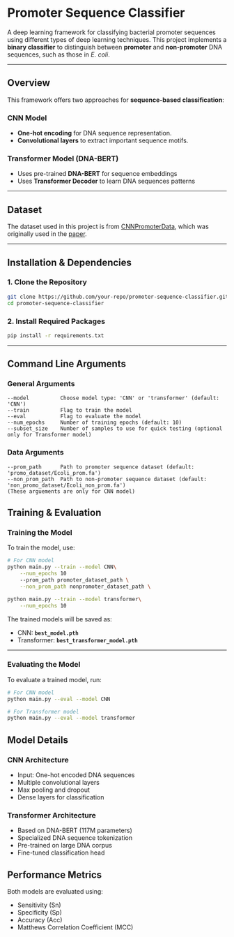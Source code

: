 # **Promoter Sequence Classifier**

A deep learning framework for classifying bacterial promoter sequences using different types of deep learning techniques. This project implements a **binary classifier** to distinguish between **promoter** and **non-promoter** DNA sequences, such as those in *E. coli*.

---

## **Overview**

This framework offers two approaches for **sequence-based classification**:

### **CNN Model**
- **One-hot encoding** for DNA sequence representation.
- **Convolutional layers** to extract important sequence motifs.

### **Transformer Model (DNA-BERT)**
- Uses pre-trained **DNA-BERT** for sequence embeddings
- Uses **Transformer Decoder** to learn DNA sequences patterns

---

## **Dataset**

The dataset used in this project is from [CNNPromoterData](https://github.com/solovictor/CNNPromoterData/tree/master), which was originally used in the [paper](https://arxiv.org/abs/1610.00121).

---

## **Installation & Dependencies**

### **1. Clone the Repository**
```bash
git clone https://github.com/your-repo/promoter-sequence-classifier.git
cd promoter-sequence-classifier
```

### **2. Install Required Packages**
```bash
pip install -r requirements.txt
```

---
## **Command Line Arguments**

### **General Arguments**
```
--model          Choose model type: 'CNN' or 'transformer' (default: 'CNN')
--train          Flag to train the model
--eval           Flag to evaluate the model
--num_epochs     Number of training epochs (default: 10)
--subset_size    Number of samples to use for quick testing (optional only for Transformer model)
```

### **Data Arguments**
```
--prom_path      Path to promoter sequence dataset (default: 'promo_dataset/Ecoli_prom.fa')
--non_prom_path  Path to non-promoter sequence dataset (default: 'non_promo_dataset/Ecoli_non_prom.fa')
(These arguements are only for CNN model)
```

## **Training & Evaluation**

### **Training the Model**
To train the model, use:
```bash
# For CNN model
python main.py --train --model CNN\
    --num_epochs 10
    --prom_path promoter_dataset_path \
    --non_prom_path nonpromoter_dataset_path \

python main.py --train --model transformer\
    --num_epochs 10
```

The trained models will be saved as:
- CNN: **`best_model.pth`**
- Transformer: **`best_transformer_model.pth`**

---

### **Evaluating the Model**
To evaluate a trained model, run:
```bash
# For CNN model
python main.py --eval --model CNN

# For Transformer model
python main.py --eval --model transformer
```

## **Model Details**

### **CNN Architecture**
- Input: One-hot encoded DNA sequences
- Multiple convolutional layers
- Max pooling and dropout
- Dense layers for classification

### **Transformer Architecture**
- Based on DNA-BERT (117M parameters)
- Specialized DNA sequence tokenization
- Pre-trained on large DNA corpus
- Fine-tuned classification head

## **Performance Metrics**
Both models are evaluated using:
- Sensitivity (Sn)
- Specificity (Sp)
- Accuracy (Acc)
- Matthews Correlation Coefficient (MCC)
